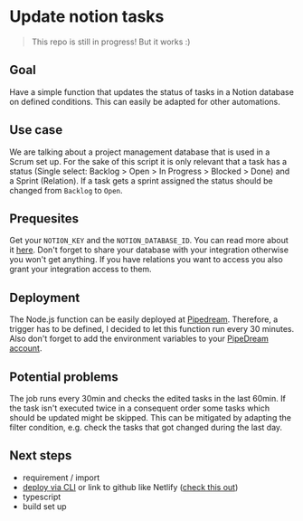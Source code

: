 # Update notion tasks 

> This repo is still in progress! But it works :)

## Goal

Have a simple function that updates the status of tasks in a Notion database on defined conditions. This can easily be adapted for other automations.

## Use case

We are talking about a project management database that is used in a Scrum set up. For the sake of this script it is only relevant that a task has a status (Single select: Backlog > Open > In Progress > Blocked > Done) and a Sprint (Relation). If a task gets a sprint assigned the status should be changed from `Backlog` to `Open`. 

## Prequesites

Get your `NOTION_KEY` and the `NOTION_DATABASE_ID`. You can read more about it [here](). Don't forget to share your database with your integration otherwise you won't get anything. If you have relations you want to access you also grant your integration access to them.

## Deployment

The Node.js function can be easily deployed at [Pipedream](https://pipedream.com/   ). Therefore, a trigger has to be defined, I decided to let this function run every 30 minutes. Also don't forget to add the environment variables to your [PipeDream account](https://pipedream.com/docs/environment-variables/).

## Potential problems

The job runs every 30min and checks the edited tasks in the last 60min. If the task isn't executed twice in a consequent order some tasks which should be updated might be skipped. This can be mitigated by adapting the filter condition, e.g. check the tasks that got changed during the last day.

## Next steps

- requirement / import
- [deploy via CLI](https://pipedream.com/docs/components/quickstart/nodejs/actions/#) or link to github like Netlify ([check this out](https://github.com/PipedreamHQ/pipedream/blob/master/.github/workflows/publish-components.yaml))
- typescript
- build set up
